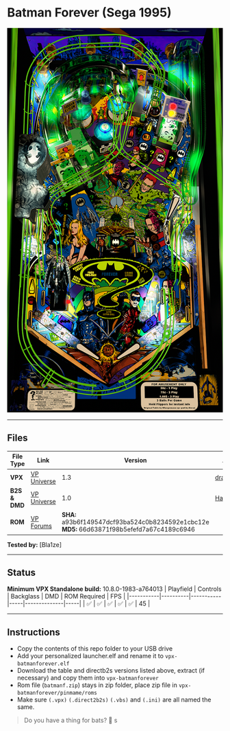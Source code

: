 # Batman Forever (Sega 1995)

![Table Preview](https://github.com/Bla1ze/vpx-images/blob/main/vpx-batmanforever.png)

---

## Files
| File Type | Link | Version | Author | 
|-----------|--------|----------|--------------|
| **VPX** | [VP Universe](https://vpuniverse.com/files/file/11601-batman-forever-sega-1995-with-vr-room/) | 1.3 | [drakkon](https://vpuniverse.com/profile/51568-drakkon/) |
| **B2S & DMD** | [VP Universe](https://vpuniverse.com/files/file/17563-batman-forever-sega-1995-b2s-with-full-dmd/) | 1.0 | [Hauntfreaks](https://vpuniverse.com/profile/5216-hauntfreaks/) |
| **ROM** | [VP Forums](https://www.vpforums.org/index.php?app=downloads&showfile=871) | **SHA:** a93b6f149547dcf93ba524c0b8234592e1cbc12e <br />**MD5:** 66d63871f98b5efefd7a67c4189c6946 |  |

**Tested by:** [Bla1ze]

---

## Status 

**Minimum VPX Standalone build:** 10.8.0-1983-a764013
| Playfield | Controls | Backglass | DMD | ROM Required | FPS | 
|-----------|----------|-----------|-----|--------------|-----|
| :white_check_mark: | :white_check_mark: | :white_check_mark: | :white_check_mark: | :white_check_mark: | 45 |

---

## Instructions

- Copy the contents of this repo folder to your USB drive
- Add your personalized launcher.elf and rename it to `vpx-batmanforever.elf`
- Download the table and directb2s versions listed above, extract (if necessary) and copy them into `vpx-batmanforever`
- Rom file (`batmanf.zip`) stays in zip folder, place zip file in `vpx-batmanforever/pinmame/roms`
- Make sure `(.vpx)` `(.direct2b2s)` `(.vbs)` and `(.ini)` are all named the same.
> Do you have a thing for bats? 🦇
s
